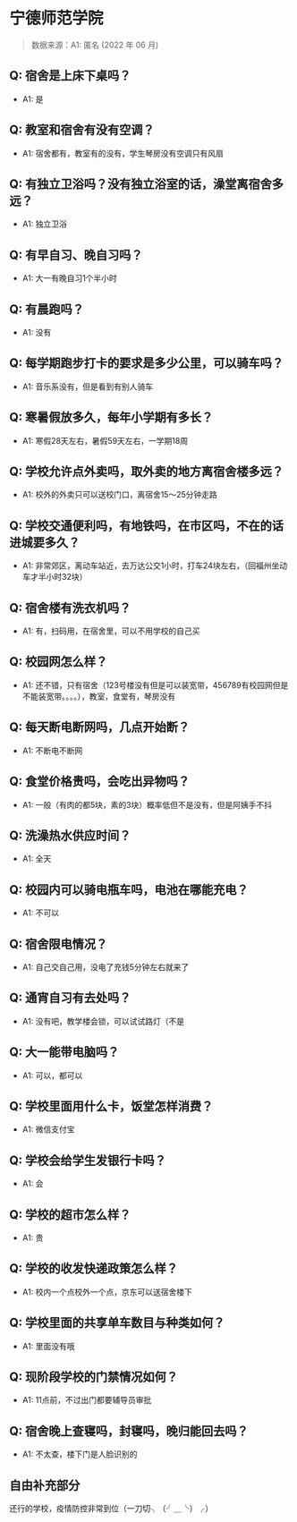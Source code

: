 # 宁德师范学院

> 数据来源：A1: 匿名 (2022 年 06 月)

## Q: 宿舍是上床下桌吗？

- A1: 是

## Q: 教室和宿舍有没有空调？

- A1: 宿舍都有，教室有的没有，学生琴房没有空调只有风扇

## Q: 有独立卫浴吗？没有独立浴室的话，澡堂离宿舍多远？

- A1: 独立卫浴

## Q: 有早自习、晚自习吗？

- A1: 大一有晚自习1个半小时

## Q: 有晨跑吗？

- A1: 没有

## Q: 每学期跑步打卡的要求是多少公里，可以骑车吗？

- A1: 音乐系没有，但是看到有别人骑车

## Q: 寒暑假放多久，每年小学期有多长？

- A1: 寒假28天左右，暑假59天左右，一学期18周

## Q: 学校允许点外卖吗，取外卖的地方离宿舍楼多远？

- A1: 校外的外卖只可以送校门口，离宿舍15～25分钟走路

## Q: 学校交通便利吗，有地铁吗，在市区吗，不在的话进城要多久？

- A1: 非常郊区，离动车站近，去万达公交1小时，打车24块左右，（回福州坐动车才半小时32块）

## Q: 宿舍楼有洗衣机吗？

- A1: 有，扫码用，在宿舍里，可以不用学校的自己买

## Q: 校园网怎么样？

- A1: 还不错，只有宿舍（123号楼没有但是可以装宽带，456789有校园网但是不能装宽带。。。。），教室，食堂有，琴房没有

## Q: 每天断电断网吗，几点开始断？

- A1: 不断电不断网

## Q: 食堂价格贵吗，会吃出异物吗？

- A1: 一般（有肉的都5块，素的3块）概率低但不是没有，但是阿姨手不抖

## Q: 洗澡热水供应时间？

- A1: 全天

## Q: 校园内可以骑电瓶车吗，电池在哪能充电？

- A1: 不可以

## Q: 宿舍限电情况？

- A1: 自己交自己用，没电了充钱5分钟左右就来了

## Q: 通宵自习有去处吗？

- A1: 没有吧，教学楼会锁，可以试试路灯（不是

## Q: 大一能带电脑吗？

- A1: 可以，都可以

## Q: 学校里面用什么卡，饭堂怎样消费？

- A1: 微信支付宝

## Q: 学校会给学生发银行卡吗？

- A1: 会

## Q: 学校的超市怎么样？

- A1: 贵

## Q: 学校的收发快递政策怎么样？

- A1: 校内一个点校外一个点，京东可以送宿舍楼下

## Q: 学校里面的共享单车数目与种类如何？

- A1: 里面没有哦

## Q: 现阶段学校的门禁情况如何？

- A1: 11点前，不过出门都要辅导员审批

## Q: 宿舍晚上查寝吗，封寝吗，晚归能回去吗？

- A1: 不太查，楼下门是人脸识别的

## 自由补充部分

还行的学校，疫情防控非常到位（一刀切╮（╯＿╰）╭）